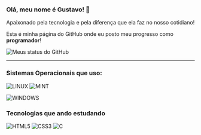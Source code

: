 ### Olá, meu nome é Gustavo! 🖖
Apaixonado pela tecnologia e pela diferença que ela faz no nosso cotidiano!

Esta é minha página do GitHub onde eu posto meu progresso como **programador**!

![Meus status do GitHub](https://github-readme-stats.vercel.app/api?username=GustavoHRX&show_icons=true&theme=synthwave)

---

### Sistemas Operacionais que uso:

![LINUX](https://img.shields.io/badge/Linux-FCC624?style=for-the-badge&logo=linux&logoColor=black) 
![MINT](https://img.shields.io/badge/Linux_Mint-87CF3E?style=for-the-badge&logo=linux-mint&logoColor=white)

![WINDOWS](https://img.shields.io/badge/Windows-0078D6?style=for-the-badge&logo=windows&logoColor=white)



### Tecnologias que ando estudando 

![HTML5](https://img.shields.io/badge/HTML5-E34F26?style=for-the-badge&logo=html5&logoColor=white)
![CSS3](https://img.shields.io/badge/CSS3-1572B6?style=for-the-badge&logo=css3&logoColor=white)
![C](https://img.shields.io/badge/C-00599C?style=for-the-badge&logo=c&logoColor=white)
